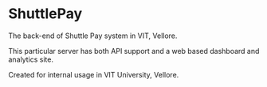 # ShuttlePay
The back-end of Shuttle Pay system in VIT, Vellore.

This particular server has both API support and a web based dashboard and analytics site.

Created for internal usage in VIT University, Vellore.

